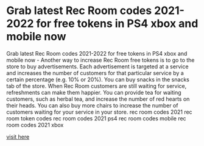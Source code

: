 # Grab latest Rec Room codes 2021-2022 for free tokens in PS4 xbox and mobile now

Grab latest Rec Room codes 2021-2022 for free tokens in PS4 xbox and mobile now - Another way to increase Rec Room free tokens is to go to the store to buy advertisements. Each advertisement is targeted at a service and increases the number of customers for that particular service by a certain percentage (e.g. 10% or 20%). You can buy snacks in the snacks tab of the store. When Rec Room customers are still waiting for service, refreshments can make them happier. You can provide tea for waiting customers, such as herbal tea, and increase the number of red hearts on their heads. You can also buy more chairs to increase the number of customers waiting for your service in your store. rec room codes 2021 rec room token codes rec room codes 2021 ps4 rec room codes mobile rec room codes 2021 xbox

<a href="https://app.squarespacescheduling.com/schedule.php?owner=23883175">visit here</a>






